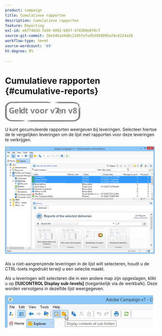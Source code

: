 ```yaml
---
product: campaign
title: Cumulatieve rapporten
description: Cumulatieve rapporten
feature: Reporting
exl-id: e67748dd-fa50-4992-b85f-474389e876cf
source-git-commit: 36e546a34d8c2345fefed5d459095a76c6224a38
workflow-type: tm+mt
source-wordcount: '69'
ht-degree: 8%

---
```


# Cumulatieve rapporten {#cumulative-reports}

![](../../assets/common.svg)

U kunt gecumuleerde rapporten weergeven bij leveringen. Selecteer hiertoe de te vergelijken leveringen om de lijst met rapporten voor deze leveringen te verkrijgen.

![](assets/s_ncs_user_report_compare_tab.png)

Als u niet-aangrenzende leveringen in de lijst wilt selecteren, houdt u de CTRL-toets ingedrukt terwijl u een selectie maakt.

Als u leveringen wilt selecteren die in een andere map zijn opgeslagen, klikt u op **[!UICONTROL Display sub-levels]** (toegankelijk via de werkbalk). Deze worden vervolgens in dezelfde lijst weergegeven.

![](assets/s_ncs_user_display_children_icon.png)

